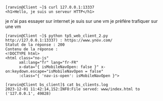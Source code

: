 ```
[ranvin@Client ~]$ curl 127.0.0.1:13337
<h1>Hello, je suis un serveur HTTP</h1>
```

je n'ai pas essayer sur internet je suis sur une vm je prèfére trafiquer sur une vm
```
[ranvin@Client ~]$ python tp5_web_client_2.py
http://127.0.0.1:13337) : https://www.ynov.com/
Statut de la réponse : 200
Contenu de la réponse :
<!DOCTYPE html>
<html class="no-js"
      xml:lang="fr" lang="fr-FR"
      x-data="{ isMobileNavOpen: false }" x-on:keydown.escape="isMobileNavOpen = false"
      :class="{ 'nav-is-open': isMobileNavOpen }">
```


```
[ranvin@Client bs_client]$ cat bs_clients.log
2023-12-01 11:42:14,152:INFO:File served: www/index.html to ('127.0.0.1', 49828)
```